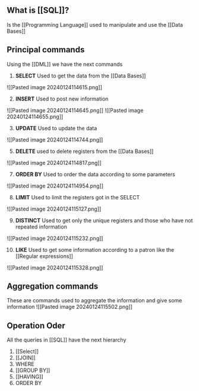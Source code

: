 
## What is [[SQL]]?

Is the [[Programming Language]] used to manipulate and use the [[Data Bases]]


## Principal commands

Using the [[DML]] we have the next commands

1. **SELECT** Used to get the data from the [[Data Bases]]

![[Pasted image 20240124114615.png]]

2. **INSERT** Used to post new information

![[Pasted image 20240124114645.png]]
![[Pasted image 20240124114655.png]]

3. **UPDATE** Used to update the data

![[Pasted image 20240124114744.png]]

5. **DELETE** used to delete registers from the [[Data Bases]]

![[Pasted image 20240124114817.png]]

7. **ORDER BY**  Used to order the data according to some parameters

![[Pasted image 20240124114954.png]]

8. **LIMIT** Used to limit the registers got in the SELECT

![[Pasted image 20240124115127.png]]

9. **DISTINCT** Used to get only the unique registers and those who have not repeated information

![[Pasted image 20240124115232.png]]

10. **LIKE** Used to get some information according to a patron like the [[Regular expressions]]

![[Pasted image 20240124115328.png]]



## Aggregation commands

These are commands used to aggregate the information and give some information
![[Pasted image 20240124115502.png]]

## Operation Oder

All the queries in [[SQL]] have the next hierarchy

1. [[Select]]
2. [[JOIN]]
3. WHERE
4. [[GROUP BY]]
5. [[HAVING]]
6. ORDER BY
